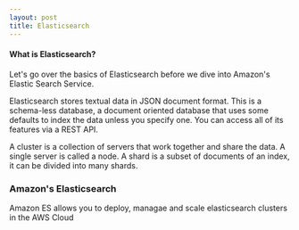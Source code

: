 ```yaml
---
layout: post
title: Elasticsearch 
---
```


#### What is Elasticsearch?

Let's go over the basics of Elasticsearch before we dive into Amazon's Elastic Search Service. 

Elasticsearch stores textual data in JSON document format. This is a schema-less database, a document oriented database
that uses some defaults to index the data unless you specify one. You can access all of its features via a REST API.

A cluster is a collection of servers that work together and share the data. A single server is called a node.
A shard is a subset of documents of an index, it can be divided into many shards. 

### Amazon's Elasticsearch

Amazon ES allows you to deploy, managae and scale elasticsearch clusters in the AWS Cloud 

